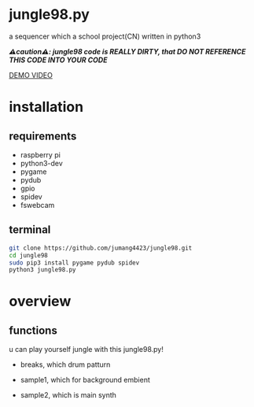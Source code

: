# jungle98.py

a sequencer which a school project(CN) written in python3

***⚠️caution⚠️: jungle98 code is REALLY DIRTY, that DO NOT REFERENCE THIS CODE INTO YOUR CODE***

[DEMO VIDEO](https://drive.google.com/file/d/1Y9SUBlorV-7OoQtBZe5DNZIq95Z0FIIK/view?usp=sharing)

# installation



## requirements

- raspberry pi
- python3-dev
- pygame
- pydub
- gpio
- spidev
- fswebcam

## terminal

```bash
git clone https://github.com/jumang4423/jungle98.git
cd jungle98
sudo pip3 install pygame pydub spidev
python3 jungle98.py
```

# overview

## functions

u can play yourself jungle with this jungle98.py!

- breaks, which drum patturn

- sample1, which for background embient 

- sample2, which is main synth

